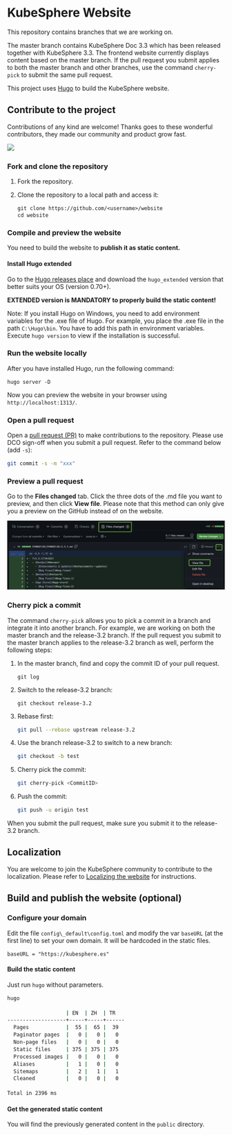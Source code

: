 # KubeSphere Website

This repository contains branches that we are working on.

The master branch contains KubeSphere Doc 3.3 which has been released together with KubeSphere 3.3. The frontend website currently displays content based on the master branch. If the pull request you submit applies to both the master branch and other branches, use the command `cherry-pick` to submit the same pull request.

This project uses [Hugo](https://gohugo.io/) to build the KubeSphere website.

## Contribute to the project

Contributions of any kind are welcome! Thanks goes to these wonderful contributors, they made our community and product grow fast.

<a href="https://github.com/kubesphere/website/graphs/contributors">
  <img src="https://contributors-img.web.app/image?repo=kubesphere/website" />
</a>

### Fork and clone the repository

1. Fork the repository.

2. Clone the repository to a local path and access it:

   ```
   git clone https://github.com/<username>/website
   cd website
   ```

### Compile and preview the website

You need to build the website to **publish it as static content.**

#### Install Hugo extended

Go to the [Hugo releases place](https://github.com/gohugoio/hugo/releases) and download the `hugo_extended` version that better suits your OS (version 0.70+).

**EXTENDED version is MANDATORY to properly build the static content!**

Note: If you install Hugo on Windows, you need to add environment variables for the .exe file of Hugo. For example, you place the .exe file in the path `C:\Hugo\bin`. You have to add this path in environment variables. Execute `hugo version` to view if the installation is successful.

### Run the website locally

After you have installed Hugo, run the following command:

```
hugo server -D
```

Now you can preview the website in your browser using `http://localhost:1313/`.

### Open a pull request

Open a [pull request (PR)](https://help.github.com/en/desktop/contributing-to-projects/creating-an-issue-or-pull-request#creating-a-new-pull-request) to make contributions to the repository. Please use DCO sign-off when you submit a pull request. Refer to the command below (add `-s`):

```bash
git commit -s -m "xxx"
```

### Preview a pull request

Go to the **Files changed** tab. Click the three dots of the .md file you want to preview, and then click **View file**. Please note that this method can only give you a preview on the GitHub instead of on the website.

![view-file](static/images/common/view-file.png)

### Cherry pick a commit

The command `cherry-pick` allows you to pick a commit in a branch and integrate it into another branch. For example, we are working on both the master branch and the release-3.2 branch. If the pull request you submit to the master branch applies to the release-3.2 branch as well, perform the following steps:

1. In the master branch, find and copy the commit ID of your pull request.

   ```
   git log
   ```

2. Switch to the release-3.2 branch:

   ```
   git checkout release-3.2
   ```

3. Rebase first:

   ```bash
   git pull --rebase upstream release-3.2
   ```

4. Use the branch release-3.2 to switch to a new branch:

   ```bash
   git checkout -b test
   ```

5. Cherry pick the commit:

   ```bash
   git cherry-pick <CommitID>
   ```

5. Push the commit:

   ```bash
   git push -u origin test
   ```

When you submit the pull request, make sure you submit it to the release-3.2 branch.

## Localization

You are welcome to join the KubeSphere community to contribute to the localization. Please refer to [Localizing the website](localize-website.md) for instructions.

## Build and publish the website (optional)

### Configure your domain

Edit the file `config\_default\config.toml` and modify the var `baseURL` (at the
first line) to set your own domain. It will be hardcoded in the static
files.

```
baseURL = "https://kubesphere.es"
```

#### Build the static content

Just run `hugo` without parameters.

```bash
hugo

                   | EN  | ZH  | TR
-------------------+-----+-----+------
  Pages            |  55 |  65 |  39
  Paginator pages  |   0 |   0 |   0
  Non-page files   |   0 |   0 |   0
  Static files     | 375 | 375 | 375
  Processed images |   0 |   0 |   0
  Aliases          |   1 |   0 |   0
  Sitemaps         |   2 |   1 |   1
  Cleaned          |   0 |   0 |   0

Total in 2396 ms
```

#### Get the generated static content

You will find the previously generated content in the `public` directory.
